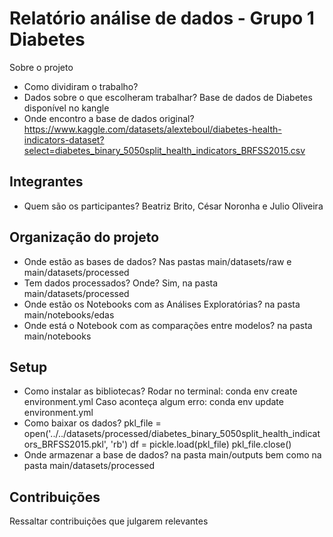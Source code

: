 # Relatório análise de dados - Grupo 1 Diabetes 

Sobre o projeto

- Como dividiram o trabalho?
- Dados sobre o que escolheram trabalhar? Base de dados de Diabetes disponível no kangle
- Onde encontro a base de dados original? https://www.kaggle.com/datasets/alexteboul/diabetes-health-indicators-dataset?select=diabetes_binary_5050split_health_indicators_BRFSS2015.csv

## Integrantes

- Quem são os participantes? Beatriz Brito, César Noronha e Julio Oliveira

## Organização do projeto

- Onde estão as bases de dados? Nas pastas main/datasets/raw e main/datasets/processed
- Tem dados processados? Onde? Sim, na pasta main/datasets/processed
- Onde estão os Notebooks com as Análises Exploratórias? na pasta main/notebooks/edas
- Onde está o Notebook com as comparações entre modelos? na pasta main/notebooks

## Setup

- Como instalar as bibliotecas?
    Rodar no terminal:
    conda env create environment.yml
    Caso aconteça algum erro:
    conda env update environment.yml 
- Como baixar os dados? 
pkl_file = open('../../datasets/processed/diabetes_binary_5050split_health_indicators_BRFSS2015.pkl', 'rb')
df = pickle.load(pkl_file)
pkl_file.close()
- Onde armazenar a base de dados?
na pasta main/outputs bem como na pasta main/datasets/processed

## Contribuições

Ressaltar contribuições que julgarem relevantes




